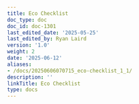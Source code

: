 ```yaml
---
title: Eco Checklist
doc_type: doc
doc_id: doc-1301
last_edited_date: '2025-05-25'
last_edited_by: Ryan Laird
version: '1.0'
weight: 2
date: '2025-06-12'
aliases:
- /docs/20250606070715_eco-checklist_1_1/
description: ''
linkTitle: Eco Checklist
type: docs
---
```


